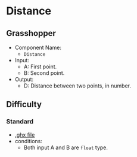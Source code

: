 # Distance

## Grasshopper

- Component Name:
    - `Distance`
- Input:
    - A: First point.
    - B: Second point.
- Output:
    - D: Distance between two points, in number.

## Difficulty

### Standard

- [.ghx file](../../problems/distance_standard.ghx)
- conditions:
    - Both input A and B are `float` type.

